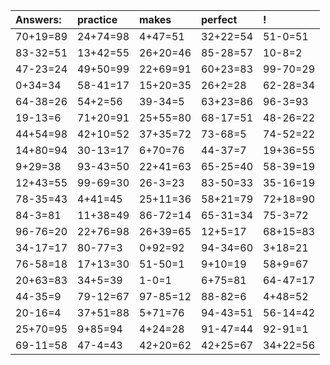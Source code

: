 | Answers: | practice | makes | perfect | ! |
| :--- | :--- | :--- | :--- | :--- |
| 70+19=89 | 24+74=98 | 4+47=51 | 32+22=54 | 51-0=51 | 
| 83-32=51 | 13+42=55 | 26+20=46 | 85-28=57 | 10-8=2 | 
| 47-23=24 | 49+50=99 | 22+69=91 | 60+23=83 | 99-70=29 | 
| 0+34=34 | 58-41=17 | 15+20=35 | 26+2=28 | 62-28=34 | 
| 64-38=26 | 54+2=56 | 39-34=5 | 63+23=86 | 96-3=93 | 
| 19-13=6 | 71+20=91 | 25+55=80 | 68-17=51 | 48-26=22 | 
| 44+54=98 | 42+10=52 | 37+35=72 | 73-68=5 | 74-52=22 | 
| 14+80=94 | 30-13=17 | 6+70=76 | 44-37=7 | 19+36=55 | 
| 9+29=38 | 93-43=50 | 22+41=63 | 65-25=40 | 58-39=19 | 
| 12+43=55 | 99-69=30 | 26-3=23 | 83-50=33 | 35-16=19 | 
| 78-35=43 | 4+41=45 | 25+11=36 | 58+21=79 | 72+18=90 | 
| 84-3=81 | 11+38=49 | 86-72=14 | 65-31=34 | 75-3=72 | 
| 96-76=20 | 22+76=98 | 26+39=65 | 12+5=17 | 68+15=83 | 
| 34-17=17 | 80-77=3 | 0+92=92 | 94-34=60 | 3+18=21 | 
| 76-58=18 | 17+13=30 | 51-50=1 | 9+10=19 | 58+9=67 | 
| 20+63=83 | 34+5=39 | 1-0=1 | 6+75=81 | 64-47=17 | 
| 44-35=9 | 79-12=67 | 97-85=12 | 88-82=6 | 4+48=52 | 
| 20-16=4 | 37+51=88 | 5+71=76 | 94-43=51 | 56-14=42 | 
| 25+70=95 | 9+85=94 | 4+24=28 | 91-47=44 | 92-91=1 | 
| 69-11=58 | 47-4=43 | 42+20=62 | 42+25=67 | 34+22=56 | 
